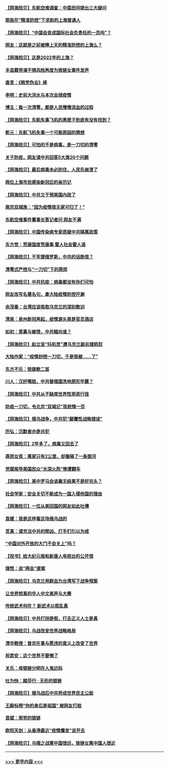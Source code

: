 #### [【网海拾贝】东航空难调查：中国民间提出三大疑问](../pages/nsc993/n13683137.md?t=03301852) 
#### [那些在“精准防控”下求助的上海普通人](../pages/nsc993/n13683088.md?t=03301852) 
#### [【网海拾贝】“中国会变成国际社会负责任的一员吗”？](../pages/nsc993/n13680707.md?t=03301852) 
#### [网友：这就是之前被捧上天的精准防控的上海么？](../pages/nsc993/n13680287.md?t=03301852) 
#### [【网海拾贝】这是2022年的上海？](../pages/nsc993/n13678253.md?t=03301852) 
#### [丰县籍导演不惧风险再度为铁链女事件发声](../pages/nsc993/n13678215.md?t=03301852) 
#### [直言：《贱党伪业》续](../pages/nsc993/n13678056.md?t=03301852) 
#### [李明：史前大洪水与本次全球疫情](../pages/nsc993/n13677332.md?t=03301852) 
#### [博主：每一次清零，都是人民慢慢流血的过程](../pages/nsc993/n13676078.md?t=03301852) 
#### [【网海拾贝】东航失事飞机的黑匣子到底有没有找到？](../pages/nsc993/n13676034.md?t=03301852) 
#### [乾元：东航飞机失事一个可能原因的猜想](../pages/nsc993/n13675834.md?t=03301852) 
#### [【网海拾贝】可怕的不是病毒，是一刀切的清零](../pages/nsc993/n13674403.md?t=03301852) 
#### [关于防疫，网友请中共回答5大类20个问题](../pages/nsc993/n13674318.md?t=03301852) 
#### [【网海拾贝】最后病毒未必防住，人民先崩溃了](../pages/nsc993/n13672307.md?t=03301852) 
#### [两位上海市民感染新冠后的亲历记](../pages/nsc993/n13672217.md?t=03301852) 
#### [【网海拾贝】中共又干预美国内政了](../pages/nsc993/n13669564.md?t=03301852) 
#### [南京双城族：“因为疫情我无家可归了！”](../pages/nsc993/n13669511.md?t=03301852) 
#### [东航空难事件董事长答记者问 网友不满](../pages/nsc993/n13669436.md?t=03301852) 
#### [【网海拾贝】中国传染病专家质疑中共隔离政策](../pages/nsc993/n13667190.md?t=03301852) 
#### [东方觉：荒唐国度荒唐事 雷人社会雷人语](../pages/nsc993/n13666926.md?t=03301852) 
#### [【网海拾贝】不军援俄罗斯，中共的话能信？](../pages/nsc993/n13664594.md?t=03301852) 
#### [清零式严控与“一刀切”下的燕郊](../pages/nsc993/n13664450.md?t=03301852) 
#### [【网海拾贝】中共抗疫：病毒都没有你们可怕](../pages/nsc993/n13662063.md?t=03301852) 
#### [网友改写名著名句，拿大陆疫情防控开涮](../pages/nsc993/n13661999.md?t=03301852) 
#### [余茂春：台湾应该吸取乌克兰的深刻教训](../pages/nsc993/n13661829.md?t=03301852) 
#### [清泉：泉州新冠再起，疫情源头竟是官员酒店](../pages/nsc993/n13660898.md?t=03301852) 
#### [如初：羡慕与嫉恨，中共瞄向谁？](../pages/nsc993/n13660773.md?t=03301852) 
#### [【网海拾贝】赵立坚“抖机灵”遭乌克兰副总理怒怼](../pages/nsc993/n13659660.md?t=03301852) 
#### [大陆作家：“疫情封控一刀切，于是我被……了”](../pages/nsc993/n13659323.md?t=03301852) 
#### [东方不乐：铁链歌二首](../pages/nsc993/n13659123.md?t=03301852) 
#### [川人：汉奸嘴脸，中共替俄国洗地原形毕露？](../pages/nsc993/n13657995.md?t=03301852) 
#### [【网海拾贝】中共从不缺席世界性邪恶行径](../pages/nsc993/n13657799.md?t=03301852) 
#### [防疫一刀切，令北京“双城记”现悲情一页](../pages/nsc993/n13657746.md?t=03301852) 
#### [【网海拾贝】俄乌战争，中共犯“颠覆性战略错误”](../pages/nsc993/n13655760.md?t=03301852) 
#### [历弘：沉默者亦是共犯](../pages/nsc993/n13652799.md?t=03301852) 
#### [【网海拾贝】2年多了，病毒又回去了](../pages/nsc993/n13652629.md?t=03301852) 
#### [燕郊女孩：离家只有2公里，却像隔了一条银河](../pages/nsc993/n13652450.md?t=03301852) 
#### [党媒报导美国民众“水深火热”惨遭翻车](../pages/nsc993/n13649966.md?t=03301852) 
#### [【网海拾贝】美中罗马会谈毫无结果不是好兆头？](../pages/nsc993/n13649860.md?t=03301852) 
#### [社会学家：安全关切不能成为一国入侵他国的理由](../pages/nsc993/n13649744.md?t=03301852) 
#### [【网海拾贝】一位从美回国的网友如此吐槽](../pages/nsc993/n13647381.md?t=03301852) 
#### [袁媛：我是这样看这场俄乌战的](../pages/nsc993/n13644892.md?t=03301852) 
#### [觅真：请充当中共的帮凶、打手们引以为戒](../pages/nsc993/n13644228.md?t=03301852) 
#### [“中国对外开放的大门不会关上”吗？](../pages/nsc993/n13644191.md?t=03301852) 
#### [【投书】给大纪元报和新唐人电视台的公开信](../pages/nsc993/n13644124.md?t=03301852) 
#### [理悟：说“两会”提案](../pages/nsc993/n13643927.md?t=03301852) 
#### [【网海拾贝】乌克兰用鲜血为台湾写下战争预案](../pages/nsc993/n13643578.md?t=03301852) 
#### [让世界惊喜的华人中文美声与大赛](../pages/nsc993/n13641647.md?t=03301852) 
#### [传统武术何在？ 新武术以假乱真](../pages/nsc993/n13641615.md?t=03301852) 
#### [【网海拾贝】中共打拐是假，打击正义人士是真](../pages/nsc993/n13641238.md?t=03301852) 
#### [【网海拾贝】乌战改变世界战略格局](../pages/nsc993/n13639171.md?t=03301852) 
#### [清华教授：普京在事与愿违的意义上改变了世界](../pages/nsc993/n13639019.md?t=03301852) 
#### [祝君安：这个世界不要俺了](../pages/nsc993/n13638903.md?t=03301852) 
#### [关乐：母锁链分明在人鬼边际](../pages/nsc993/n13637601.md?t=03301852) 
#### [吐为快：踏莎行 · 无形的锁链](../pages/nsc993/n13637555.md?t=03301852) 
#### [【网海拾贝】俄乌战后中共将成世界民主公敌](../pages/nsc993/n13636363.md?t=03301852) 
#### [王毅标榜“你的身后是祖国” 被网友打脸](../pages/nsc993/n13636270.md?t=03301852) 
#### [袁斌：邪党的锁链](../pages/nsc993/n13636247.md?t=03301852) 
#### [欧阳天剑：从香港最近“疫情爆发”说开去](../pages/nsc993/n13633182.md?t=03301852) 
#### [【网海拾贝】乌俄之战离中国很远，铁链女离中国人很近](../pages/nsc993/n13630325.md?t=03301852) 

----
#### [ >>> 更早内容 <<< ](../indexes/nsc993-earlier.md)
